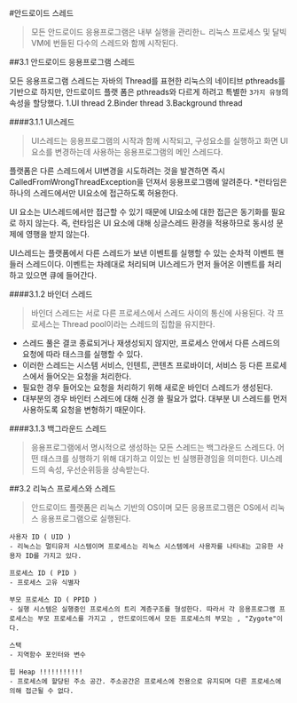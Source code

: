 #안드로이드 스레드 
> 모든 안드로이드 응용프로그램은 내부 실행을 관리한ㄴ 리눅스 프로세스 및 달빅 VM에 번들된 다수의 스레드와 함께 시작된다. 

##3.1 안드로이드 응용프로그램 스레드 

모든 응용프로그램 스레드는 자바의 Thread를 표현한 리눅스의 네이티브 pthreads를 기반으로 하지만,
안드로이드 플랫 폼은 pthreads와 다르게 하려고 특별한 `3가지 유형`의 속성을 할당했다.
1.UI thread
2.Binder thread
3.Background thread

####3.1.1 UI스레드
>UI스레드는 응용프로그램의 시작과 함께 시작되고, 구성요소를 실행하고 화면 UI요소를 변경하는데 사용하는 응용프로그램의 메인 스레드다.

플랫폼은 다른 스레드에서 UI변경을 시도하려는 것을 발견하면 즉시 CalledFromWrongThreadException을 던져서 응용프로그램에 알려준다.
*런타임은 하나의 스레드에서만 UI요소에 접근하도록 허용한다.

UI 요소는 UI스레드에서만 접근할 수 있기 때문에 UI요소에 대한 접근은 동기화를 필요로 하지 않는다.
즉, 런타임은 UI 요소에 대해 싱글스레드 환경을 적용하므로 동시성 문제에 영행을 받지 않는다.

UI스레드는 플랫폼에서 다른 스레드가 보낸 이벤트를 실행할 수 있는 순차적 이벤트 핸들러 스레드이다. 이벤트는 차례대로 처리되며 UI스레드가 먼저 들어온 이벤트를 처리하고 있으면 큐에 들어간다.


####3.1.2 바인더 스레드
>바인더 스레드는 서로 다른 프로세스에서 스레드 사이의 통신에 사용된다. 각 프로세스는 Thread pool이라는 스레드의 집합을 유지한다. 

 - 스레드 풀은 결코 종료되거나 재생성되지 않지만, 프로세스 안에서 다른 스레드의 요청에 따라 태스크를 실행할 수 있다. 
 - 이러한 스레드는  시스템 서비스, 인텐트, 콘텐츠 프로바이더, 서비스 등 다른 프로세스에서 들어오는 요청을 처리한다.
 - 필요한 경우 들어오는 요청을 처리하기 위해 새로운 바인더 스레드가 생성된다.
 - 대부분의 경우 바인터 스레드에 대해 신경 쓸 필요가 없다. 대부분 UI 스레드를 먼저 사용하도록 요청을 변형하기 때문이다.


####3.1.3 백그라운드 스레드
>응용프로그램에서 명시적으로 생성하는 모든 스레드는 백그라운드 스레드다. 어떤 태스크를 싱행하기 위해 대기하고 이있는 빈 실행환경임을 의미한다. UI스레드의 속성, 우선순위등을 상속받는다.



##3.2 리눅스 프로세스와 스레드 
> 안드로이드 플랫폼은 리눅스 기반의 OS이며 모든 응용프로그램은 OS에서 리눅스 응용프로그램으로 실행된다.

```text
사용자 ID ( UID )
- 리눅스는 멀티유저 시스템이며 프로세스는 리눅스 시스템에서 사용자를 나타내는 고유한 사용자 ID를 가지고 있다.

프로세스 ID ( PID )
- 프로세스 고유 식별자

부모 프로세스 ID ( PPID )
- 실행 시스템은 실행중인 프로세스의 트리 계층구조를 형성한다. 따라서 각 응용프로그램 프로세스는 부모 프로세스를 가지고 , 안드로이드에서 모든 프로세스의 부모는 , "Zygote"이다.

스택
- 지역함수 포인터와 변수

힙 Heap !!!!!!!!!!!
- 프로세스에 할당된 주소 공간. 주소공간은 프로세스에 전용으로 유지되며 다른 프로세스에 의해 접근될 수 없다.
```

